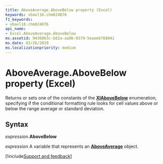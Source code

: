 ```yaml
---
title: AboveAverage.AboveBelow property (Excel)
keywords: vbaxl10.chm824076
f1_keywords:
- vbaxl10.chm824076
api_name:
- Excel.AboveAverage.AboveBelow
ms.assetid: 9436063c-b82a-aa0b-0379-5eaee6f68041
ms.date: 03/26/2019
ms.localizationpriority: medium
---
```



# AboveAverage.AboveBelow property (Excel)

Returns or sets one of the constants of the **[XlAboveBelow](Excel.XlAboveBelow.md)** enumeration, specifying if the conditional formatting rule looks for cell values above or below the range average or standard deviation.


## Syntax

_expression_.**AboveBelow**

_expression_ A variable that represents an **[AboveAverage](Excel.AboveAverage.md)** object.




[!include[Support and feedback](~/includes/feedback-boilerplate.md)]
